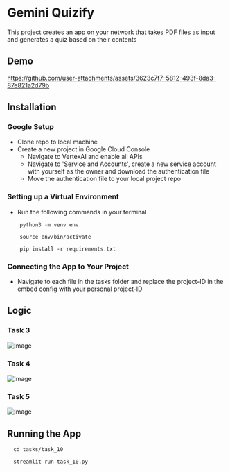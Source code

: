 
# Gemini Quizify

This project creates an app on your network that takes PDF files as input and generates a quiz based on their contents


## Demo


https://github.com/user-attachments/assets/3623c7f7-5812-493f-8da3-87e821a2d79b




## Installation
### Google Setup
- Clone repo to local machine 
- Create a new project in Google Cloud Console 
    - Navigate to VertexAI and enable all APIs
    - Navigate to 'Service and Accounts', create a new service account with yourself as the owner and download the authentication file 
    - Move the authentication file to your local project repo


    
### Setting up a Virtual Environment 
- Run the following commands in your terminal

```
    python3 -m venv env
```

``` 
    source env/bin/activate 
```

```
    pip install -r requirements.txt
```

### Connecting the App to Your Project 
- Navigate to each file in the tasks folder and replace the project-ID in the embed config with your personal project-ID

## Logic 
### Task 3
![image](https://github.com/user-attachments/assets/5cef20c6-2b01-47b3-b974-87a866600e32)

### Task 4
![image](https://github.com/user-attachments/assets/960dce79-4b80-452d-a09b-e394676b13cc)

### Task 5
![image](https://github.com/user-attachments/assets/41b2fbc3-c6f0-44ce-8547-71fb61796f34) 



## Running the App
```
  cd tasks/task_10
```

```
  streamlit run task_10.py
```







